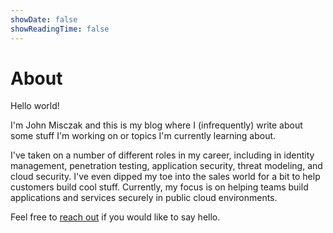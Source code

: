 ```yaml
---
showDate: false
showReadingTime: false
---
```


# About

Hello world!

I'm John Misczak and this is my blog where I (infrequently) write about some stuff I'm working on or topics I'm currently learning about. 

I've taken on a number of different roles in my career, including in identity management, penetration testing, application security, threat modeling, and cloud security. I've even dipped my toe into the sales world for a bit to help customers build cool stuff. Currently, my focus is on helping teams build applications and services securely in public cloud environments.

Feel free to <a href="/contact">reach out</a> if you would like to say hello.